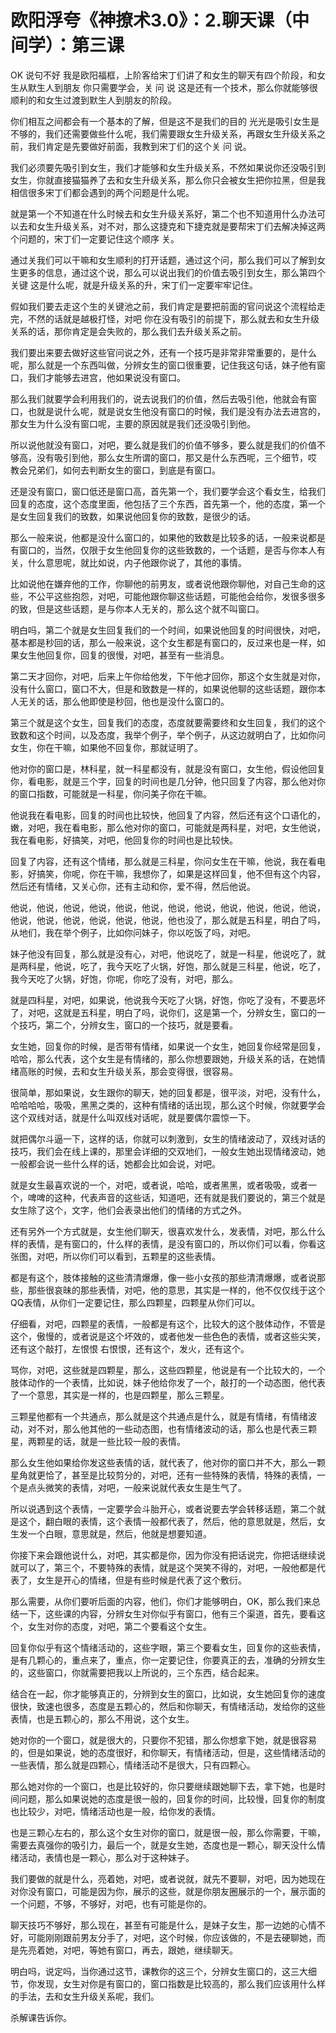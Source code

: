 # 欧阳浮夸《神撩术3.0》：2.聊天课（中间学）：第三课

OK 说句不好 我是欧阳福框，上阶客给宋丁们讲了和女生的聊天有四个阶段，和女生从默生人到朋友 你只需要学会，关 问 说 这是还有一个技术，那么你就能够很顺利的和女生过渡到默生人到朋友的阶段。

你们相互之间都会有一个基本的了解，但是这不是我们的目的 光光是吸引女生是不够的，我们还需要做些什么呢，我们需要跟女生升级关系，再跟女生升级关系之前，我们肯定是先要做好前面，我教到宋丁们的这个关 问 说。

我们必须要先吸引到女生，我们才能够和女生升级关系，不然如果说你还没吸引到女生，你就直接猫猫养了去和女生升级关系，那么你只会被女生把你拉黑，但是我相信很多宋丁们都会遇到的两个问题是什么呢。

就是第一个不知道在什么时候去和女生升级关系好，第二个也不知道用什么办法可以去和女生升级关系，对不对，那么这捷克和下捷克就是要帮宋丁们去解决掉这两个问题的，宋丁们一定要记住这个顺序 关。

通过关我们可以干嘛和女生顺利的打开话题，通过这个问，那么我们可以了解到女生更多的信息，通过这个说，那么可以说出我们的价值去吸引到女生，那么第四个关键 这是什么呢，就是升级关系的升，宋丁们一定要牢牢记住。

假如我们要去走这个生的关键池之前，我们肯定是要把前面的官问说这个流程给走完，不然的话就是越极打怪，对吧 你在没有吸引的前提下，那么就去和女生升级关系的话，那你肯定是会失败的，那么我们去升级关系之前。

我们要出来要去做好这些官问说之外，还有一个技巧是非常非常重要的，是什么呢，那么就是一个东西叫做，分辨女生的窗口很重要，记住我这句话，妹子他有窗口，我们才能够去进宫，他如果说没有窗口。

那么我们就要学会利用我们的，说去说我们的价值，然后去吸引他，他就会有窗口，也就是说什么呢，就是说女生他没有窗口的时候，我们是没有办法去进宫的，那女生为什么没有窗口呢，主要的原因就是我们还没吸引到他。

所以说他就没有窗口，对吧，要么就是我们的价值不够多，要么就是我们的价值不够高，没有吸引到他，那么女生所谓的窗口，那又是什么东西呢，三个细节，哎 教会兄弟们，如何去判断女生的窗口，到底是有窗口。

还是没有窗口，窗口低还是窗口高，首先第一个，我们要学会这个看女生，给我们回复的态度，这个态度里面，他包括了三个东西，首先第一个，他的态度，第一个是女生回复我们的致数，如果说他回复你的致数，是很少的话。

那么一般来说，他都是没什么窗口的，如果他的致数是比较多的话，一般来说都是有窗口的，当然，仅限于女生他回复你的这些致数的，一个话题，是否与你本人有关，什么意思呢，就比如说，内子他跟你说了，其他的事情。

比如说他在嫌弃他的工作，你聊他的前男友，或者说他跟你聊他，对自己生命的这些，不公平这些抱怨，对吧，可能他跟你聊这些话题，可能他会给你，发很多很多的致，但是这些话题，是与你本人无关的，那么这个就不叫窗口。

明白吗，第二个就是女生回复我们的一个时间，如果说他回复的时间很快，对吧，基本都是秒回的话，那么一般来说，这个女生都是有窗口的，反过来也是一样，如果女生他回复你，回复的很慢，对吧，甚至有一些消息。

第二天才回你，对吧，后来上午你给他发，下午他才回你，那这个女生就是对你，没有什么窗口，窗口不大，但是和致数是一样的，如果说他聊的这些话题，跟你本人无关的话，那么他即使是秒回，他也是没什么窗口的。

第三个就是这个女生，回复我们的态度，态度就要需要终和女生回复，我们的这个致数和这个时间，以及态度，我举个例子，举个例子，从这边就明白了，比如你问女生，你在干嘛，如果他不回复你，那就证明了。

他对你的窗口是，林科星，就一科星都没有，就是没有窗口，女生他，假设他回复你，看电影，就是三个字，回复的时间也是几分钟，他只回复了内容，那么他对你的窗口指数，可能就是一科星，你问美子你在干嘛。

他说我在看电影，回复的时间也比较快，他回复了内容，然后还有这个口语化的，嫩，对吧，我在看电影，那么他对你的窗口，可能就是两科星，对吧，女生他说，我在看电影，好搞笑，对吧，他回复你的时间也是比较快。

回复了内容，还有这个情绪，那么就是三科星，你问女生在干嘛，他说，我在看电影，好搞笑，你呢，你在干嘛，我想你了，如果是这样回复，他不但有这个内容，然后还有情绪，又关心你，还有主动和你，爱不得，然后他说。

他说，他说，他说，他说，他说，他说，他说，他说，他说，他说，他说，他说，他说，他说，他说，他说，他说，他说，他也没了，那么就是五科星，明白了吗，从地们，我在举个例子，比如你问妹子，你以吃饭了吗，对吧。

妹子他没有回复，那么就是没有心，对吧，他说吃了，就是一科星，他说吃了，就是两科星，他说，吃了，我今天吃了火锅，好饱，那么就是三科星，他说，吃了，我今天吃了火锅，好饱，你呢，你吃了没有，对吧，那么。

就是四科星，对吧，如果说，他说我今天吃了火锅，好饱，你吃了没有，不要恶坏了，对吧，这就是五科星，明白了吗，说你们，这是第一个，分辨女生，窗口的一个技巧，第二个，分辨女生，窗口的一个技巧，就是要看。

女生她，回复你的时候，是否带有情绪，如果说一个女生，她回复你经常是回复，哈哈，那么代表，这个女生是有情绪的，那么你想要跟她，升级关系的话，在她情绪高账的时候，去和女生升级关系，那会变得很，很容易。

很简单，那如果说，女生跟你的聊天，她的回复都是，很平淡，对吧，没有什么，哈哈哈哈，吸吸，黑黑之类的，这种有情绪的话出现，那么这个时候，你就要学会这个双线对话，就是什么叫双线对话呢，就是要偶尔震惊一下。

就把偶尔斗逼一下，这样的话，你就可以刺激到，女生的情绪波动了，双线对话的技巧，我们会在线上课的，那里会详细的交双地们，一般女生她出现情绪波动，她一般都会说一些什么样的话，她都会比如会说，对吧。

就是女生最喜欢说的一个，对吧，或者说，哈哈，或者黑黑，或者吸吸，或者一个，啤啤的这种，代表声音的这些话，知道吧，还有就是我们要说的，第三个就是女生除了这个，文字，他们会表录出他们的情绪的方式之外。

还有另外一个方式就是，女生他们聊天，很喜欢发什么，发表情，对吧，那么什么样的表情，是有窗口的，什么样的表情，是没有窗口的，所以你们可以看，你看这张图，对吧，所以你们可以看到，五颗星的这些表情。

都是有这个，肢体接触的这些清清爆爆，像一些小女孩的那些清清爆爆，或者说那些，那些很哀昧的那些表情，对吧，他的意思，其实是一样的，他不仅仅线于这个QQ表情，从你们一定要记住，那么四颗星，四颗星从你们可以。

仔细看，对吧，四颗星的表情，一般都是有这个，比较大的这个肢体动作，不管是这个，傲慢的，或者说是这个坏效的，或者他发一些色色的表情，或者这些尖笑，还有这个敲打，左恨恨 右恨恨，还有这个，发火，还有这个。

骂你，对吧，这些就是四颗星，那么，这些四颗星，他说是有一个比较大的，一个肢体动作的一个表情，比如说，妹子他给你发了一个，敲打的一个动态图，他代表了一个意思，其实是一样的，也是四颗星，那么三颗星。

三颗星他都有一个共通点，那么就是这个共通点是什么，就是有情绪，有情绪波动，对不对，那么他其他的一些动态图，也有情绪波动的话，那么也是代表三颗星，两颗星的话，就是一些比较一般的表情。

那么女生他如果给你发这些表情的话，就代表了，他对你的窗口并不大，那么一颗星角就更恰了，甚至是比较剪分的，对吧，还有一些特殊的表情，特殊的表情，一个是点头微笑的表情，对吧，一般来说就代表女生是生气了。

所以说遇到这个表情，一定要学会斗胎开心，或者说要去学会转移话题，第二个就是这个，翻白眼的表情，这个表情一般都代表了，然后，他的意思就是，然后，女生发一个白眼，意思就是，然后，他就是想要知道。

你接下来会跟他说什么，对吧，其实都是你，因为你没有把话说完，你把话继续说就可以了，第三个，不要特殊的表情，就是这个哭笑不得的，对吧，一般他都是代表了，女生是开心的情绪，但是有些时候是代表了这个敷衍。

那么需要，从你们要听后面的内容，他们，你们才能够明白，OK，那么我们来总结一下，这些课的内容，分辨女生对你似乎有窗口，他有三个渠道，首先，要看这个，女生对你的态度，对吧，第二个要看这个女生。

回复你似乎有这个情绪活动的，这些字眼，第三个要看女生，回复你的这些表情，是有几颗心的，重点来了，重点，你一定要记住，你要真正的去，准确的分辨女生的，这些窗口，你就需要把我以上所说的，三个东西，结合起来。

结合在一起，你才能够真正的，分辨到女生的窗口，比如说，女生她回复你的速度很快，致速也很多，态度是五颗心的，然后和你聊天，有情绪活动，发给你的这些表情，也是五颗心的，那么不用说，这个女生。

她对你的一个窗口，就是很大的，只要你不犯错，那么你想拿下她，就是很容易的，但是如果说，她的态度很好，和你聊天，有情绪活动，但是，这些情绪活动的一些表情，那么就是四颗心，情绪活动不是很大，只有四颗心。

那么她对你的一个窗口，也是比较好的，你只要继续跟她聊下去，拿下她，也是时间问题，那么如果说她的态度是很一般的，回复你的时间，比较慢，回复你的制度也比较少，对吧，情绪活动也是一般，给你发的表情。

也是三颗心左右的，那么这个女生对你的窗口，就是很一般，那么你需要，干嘛，需要去真强你的吸引力，最后一个，就是女生她，态度也是一颗心，聊天没什么情绪活动，表情也是一颗心，那么对于这种妹子。

我们要做的就是什么，亮着她，对吧，或者说就，就先不要聊，对吧，因为她现在对你没有窗口，可能是因为你，展示的这些，就是你朋友圈展示的一个，展示面的一个问题，不够，不够好，对吧，也有可能是你的。

聊天技巧不够好，那么现在，甚至有可能是什么，是妹子女生，那一边她的心情不好，可能刚刚跟前男友分手了，对吧，这个时候，你应该做的，不是去硬聊她，而是先亮着她，对吧，等她有窗口，再去，跟她，继续聊天。

明白吗，说定吗，当你通过这节，课教你的这三个，分辨女生窗口的，这三大细节，你发现，女生对你是有窗口的，窗口指数是比较高的，那么我们应该用什么样的手法，去和女生升级关系呢，我们。

杀解课告诉你。